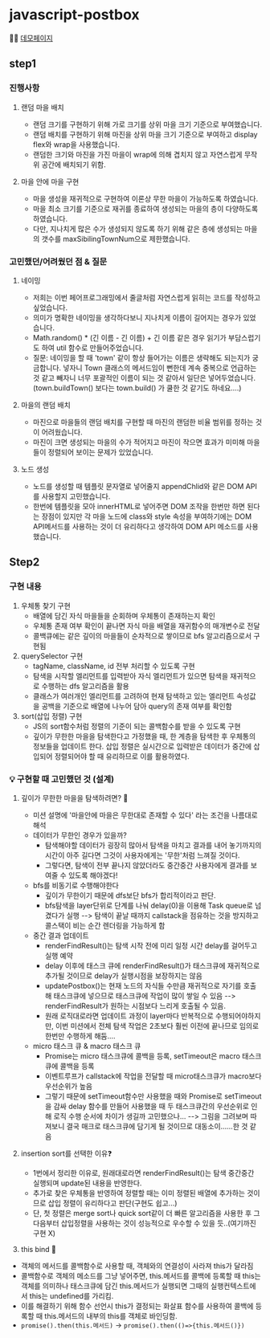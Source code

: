 # javascript-postbox

🤹‍♀️ [데모페이지](https://happygyu.github.io/fe-postbox/)

## step1

### 진행사항

1. 랜덤 마을 배치
   - 랜덤 크기를 구현하기 위해 가로 크기를 상위 마을 크기 기준으로 부여했습니다.
   - 랜덤 배치를 구현하기 위해 마진을 상위 마을 크기 기준으로 부여하고 display flex와 wrap을 사용했습니다.
   - 랜덤한 크기와 마진을 가진 마을이 wrap에 의해 겹치지 않고 자연스럽게 무작위 공간에 배치되기 위함.

2. 마을 안에 마을 구현
   - 마을 생성을 재귀적으로 구현하여 이론상 무한 마을이 가능하도록 하였습니다.
   - 마을 최소 크기를 기준으로 재귀를 종료하여 생성되는 마을의 층이 다양하도록 하였습니다.
   - 다만, 지나치게 많은 수가 생성되지 않도록 하기 위해 같은 층에 생성되는 마을의 갯수를 maxSibilingTownNum으로 제한했습니다.

### 고민했던/어려웠던 점 & 질문

1. 네이밍
   - 저희는 이번 페어프로그래밍에서 줄글처럼 자연스럽게 읽히는 코드를 작성하고 싶었습니다.
   - 의미가 명확한 네이밍을 생각하다보니 지나치게 이름이 길어지는 경우가 있었습니다.
   - Math.random() \* (긴 이름 - 긴 이름) + 긴 이름 같은 경우 읽기가 부담스럽기도 하여 util 함수로 만들어주었습니다.
   - 질문: 네이밍을 할 때 'town' 같이 항상 들어가는 이름은 생략해도 되는지가 궁금합니다. 넣자니 Town 클래스의 메서드임이 뻔한데 계속 중복으로 언급하는 것 같고
     빼자니 너무 포괄적인 이름이 되는 것 같아서 일단은 넣어두었습니다. (town.buildTown() 보다는 town.build() 가 쿨한 것 같기도 하네요....)
2. 마을의 랜덤 배치

   - 마진으로 마을들의 랜덤 배치를 구현할 때 마진의 랜덤한 비율 범위를 정하는 것이 어려웠습니다.
   - 마진이 크면 생성되는 마을의 수가 적어지고 마진이 작으면 효과가 미미해 마을들이 정렬되어 보이는 문제가 있었습니다.

3. 노드 생성
   - 노드를 생성할 때 템플릿 문자열로 넣어줄지 appendChlid와 같은 DOM API를 사용할지 고민했습니다.
   - 한번에 템플릿을 모아 innerHTML로 넣어주면 DOM 조작을 한번만 하면 된다는 장점이 있지만 각 마을 노드에 class와 style 속성을 부여하기에는 DOM API메서드를 사용하는 것이 더 유리하다고 생각하여 DOM API 메소드를 사용했습니다.


## Step2

### 구현 내용 
1. 우체통 찾기 구현
   -  배열에 담긴 자식 마을들을 순회하며 우체통이 존재하는지 확인
   -  우체통 존재 여부 확인이 끝나면 자식 마을 배열을 재귀함수의 매개변수로 전달
   -  콜백큐에는 같은 깊이의 마을들이 순차적으로 쌓이므로 bfs 알고리즘으로서 구현됨 
2. querySelector 구현
   -  tagName, className, id 전부 처리할 수 있도록 구현
   -  탐색을 시작할 엘리먼트를 입력받아 자식 엘리먼트가 있으면 탐색을 재귀적으로 수행하는 dfs 알고리즘을 활용
   -  클래스가 여러개인 엘리먼트를 고려하여 현재 탐색하고 있는 엘리먼트 속성값을 공백을 기준으로 배열에 나누어 담아 query의 존재 여부를 확인함
3. sort(삽입 정렬) 구현
   -  JS의 sort함수처럼 정렬의 기준이 되는 콜백함수를 받을 수 있도록 구현
   -  깊이가 무한한 마을을 탐색한다고 가정했을 때, 한 계층을 탐색한 후 우체통의 정보들을 업데이트 한다.
      삽입 정렬은 실시간으로 입력받은 데이터가 중간에 삽입되어 정렬되어야 할 때 유리하므로 이를 활용하였다.

### 💡 구현할 때 고민했던 것 (설계)
1. 깊이가 무한한 마을을 탐색하려면? 🤿
   - 미션 설명에 '마을안에 마을은 무한대로 존재할 수 있다' 라는 조건을 나름대로 해석
   - 데이터가 무한인 경우가 있을까? 
      -  탐색해야할 데이터가 굉장히 많아서 탐색을 마치고 결과를 내어 놓기까지의 시간이 아주 길다면 그것이 사용자에게는 '무한'처럼 느껴질 것이다. 
      -  그렇다면, 탐색이 전부 끝나지 않았더라도 중간중간 사용자에게 결과를 보여줄 수 있도록 해야겠다! 
   - bfs를 비동기로 수행해야한다
      -  깊이가 무한이기 때문에 dfs보단 bfs가 합리적이라고 판단.
      -  bfs탐색을 layer단위로 단계를 나눠 delay(0)을 이용해 Task queue로 넘겼다가 실행 --> 탐색이 끝날 때까지 callstack을 점유하는 것을 방지하고 콜스택이 비는 순간 렌더링을 가능하게 함
   - 중간 결과 업데이트
      -  renderFindResult()는 탐색 시작 전에 미리 일정 시간 delay를 걸어두고 실행 예약
      -  delay 이후에 태스크 큐에 renderFindResult()가 태스크큐에 재귀적으로 추가될 것이므로 delay가 실행시점을 보장하지는 않음
      -  updatePostbox()는 현재 노드의 자식들 수만큼 재귀적으로 자기를 호출해 태스크큐에 넣으므로 태스크큐에 작업이 많이 쌓일 수 있음 --> renderFindResult가 원하는 시점보다 느리게 호출될 수 있음.  
      -  원래 로직대로라면 업데이트 과정이 layer마다 반복적으로 수행되어야하지만, 이번 미션에서 전체 탐색 작업은 2초보다 훨씬 이전에 끝나므로 임의로 한번만 수행하게 해둠....
   -  micro 태스크 큐 & macro 태스크 큐
      -  Promise는 micro 태스크큐에 콜백을 등록, setTimeout은 macro 태스크큐에 콜백을 등록
      -  이벤트루프가 callstack에 작업을 전달할 때 micro태스크큐가 macro보다 우선순위가 높음
      -  그렇기 때문에 setTimeout함수만 사용했을 때와 Promise로 setTimeout을 감싸 delay 함수를 만들어 사용했을 때 두 태스크큐간의 우선순위로 인해 로직 수행 순서에 차이가 생길까 고민했으나... --> 그림을 그려보며 따져보니 결국 매크로 태스크큐에 담기게 될 것이므로 대동소이......한 것 같음

2. insertion sort를 선택한 이유❓
   -  1번에서 정리한 이유로, 원래대로라면 renderFindResult()는 탐색 중간중간 실행되며 update된 내용을 반영한다. 
   -  추가로 찾은 우체통을 반영하여 정렬할 때는 이미 정렬된 배열에 추가하는 것이므로 삽입 정렬이 유리하다고 판단(구현도 쉽고...)
   -  단, 첫 정렬은 merge sort나 quick sort같이 더 빠른 알고리즘을 사용한 후 그 다음부터 삽입정렬을 사용하는 것이 성능적으로 우수할 수 있을 듯..(여기까진 구현 X)

3. this bind 🔗
  - 객체의 메서드를 콜백함수로 사용할 때, 객체와의 연결성이 사라져 this가 달라짐
  - 콜백함수로 객체의 메소드를 그냥 넣어주면, this.메서드를 콜백에 등록할 때 this는 객체를 의미하나 태스크큐에 담긴 this.메서드가 실행되면 그때의 실행컨텍스트에서 this는 undefined를 가리킴.
  - 이를 해결하기 위해 함수 선언시 this가 결정되는 화살표 함수를 사용하여 콜백에 등록할 때 this.메서드의 내부의 this를 객체로 바인딩함. 
  - `promise().then(this.메서드)` -> `promise().then(()=>{this.메서드()})`

